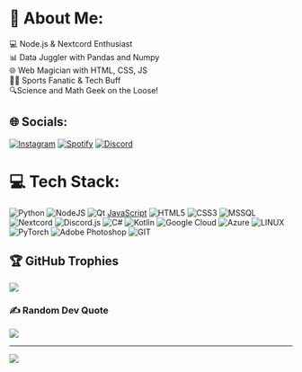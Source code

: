 # 💫 About Me:
💻 Node.js & Nextcord Enthusiast<br>
📊 Data Juggler with Pandas and Numpy<br>
🌐 Web Magician with HTML, CSS, JS<br>
🏃‍♂️  Sports Fanatic & Tech Buff<br>
🔍Science and Math Geek on the Loose!<br>


## 🌐 Socials:
[![Instagram](https://img.shields.io/badge/Instagram-%23E4405F.svg?logo=Instagram&logoColor=white)](https://instagram.com/sav1tar46)  [![Spotify](https://img.shields.io/badge/Spotify-1DB954?logo=spotify&logoColor=white)](https://open.spotify.com/user/31xiq35j7ol6hxt7xnl4y6livncy) [![Discord](https://img.shields.io/badge/Discord-5865F2?logo=discord&logoColor=white)](https://discord.gg/nYRy9Vy8Mf)

# 💻 Tech Stack:
![Python](https://img.shields.io/badge/python-3670A0?style=for-the-badge&logo=python&logoColor=ffdd54) ![NodeJS](https://img.shields.io/badge/node.js-6DA55F?style=for-the-badge&logo=node.js&logoColor=white)  ![Qt](https://img.shields.io/badge/Qt-%23217346.svg?style=for-the-badge&logo=Qt&logoColor=white) [JavaScript](https://img.shields.io/badge/javascript-%23323330.svg?style=for-the-badge&logo=javascript&logoColor=%23F7DF1E) ![HTML5](https://img.shields.io/badge/html5-%23E34F26.svg?style=for-the-badge&logo=html5&logoColor=white) ![CSS3](https://img.shields.io/badge/css3-%231572B6.svg?style=for-the-badge&logo=css3&logoColor=white) ![MSSQL](https://img.shields.io/badge/MSSQL-CC2927?style=for-the-badge&logo=microsoft-sql-server&logoColor=white) ![Nextcord](https://img.shields.io/badge/Nextcord-5865F2?style=for-the-badge&logo=discord&logoColor=white) ![Discord.js](https://img.shields.io/badge/Discord.js-5865F2?style=for-the-badge&logo=discord&logoColor=white)  ![C#](https://img.shields.io/badge/c%23-%23239120.svg?style=for-the-badge&logo=c-sharp&logoColor=white) ![Kotlin](https://img.shields.io/badge/kotlin-%230095D5.svg?style=for-the-badge&logo=kotlin&logoColor=white)  ![Google Cloud](https://img.shields.io/badge/Google%20Cloud-%234285F4.svg?style=for-the-badge&logo=google-cloud&logoColor=white) ![Azure](https://img.shields.io/badge/azure-%230072C6.svg?style=for-the-badge&logo=azure-devops&logoColor=white) ![LINUX](https://img.shields.io/badge/Linux-FCC624?style=for-the-badge&logo=linux&logoColor=black) ![PyTorch](https://img.shields.io/badge/PyTorch-%23EE4C2C.svg?style=for-the-badge&logo=PyTorch&logoColor=white) ![Adobe Photoshop](https://img.shields.io/badge/adobephotoshop-%2331A8FF.svg?style=for-the-badge&logo=adobephotoshop&logoColor=white) ![GIT](https://img.shields.io/badge/Git-fc6d26?style=for-the-badge&logo=git&logoColor=white) 


## 🏆 GitHub Trophies
![](https://github-profile-trophy.vercel.app/?username=LE1DENFROST&theme=radical&no-frame=false&no-bg=true&margin-w=4)

### ✍️ Random Dev Quote
![](https://quotes-github-readme.vercel.app/api?type=horizontal&theme=radical)

---
[![](https://visitcount.itsvg.in/api?id=LE1DENFROST&icon=0&color=0)](https://visitcount.itsvg.in)

<!-- Proudly created with GPRM ( https://gprm.itsvg.in ) -->
